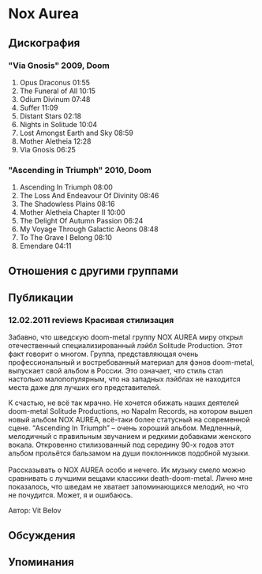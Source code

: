 # Nox Aurea



## Дискография

### "Via Gnosis" 2009, Doom

1. Opus Draconus 01:55
2. The Funeral of All 10:15
3. Odium Divinum 07:48
4. Suffer 11:09
5. Distant Stars 02:18
6. Nights in Solitude 10:04
7. Lost Amongst Earth and Sky 08:59
8. Mother Aletheia 12:28
9. Via Gnosis 06:25 

### "Ascending in Triumph" 2010, Doom

1. Ascending In Triumph 08:00
2. The Loss And Endeavour Of Divinity 08:46
3. The Shadowless Plains 08:16
4. Mother Aletheia Chapter II 10:00
5. The Delight Of Autumn Passion 06:24
6. My Voyage Through Galactic Aeons 08:48
7. To The Grave I Belong 08:10
8. Emendare 04:11 


## Отношения с другими группами


## Публикации

### 12.02.2011 reviews Красивая стилизация

<P>Забавно, что шведскую doom-metal группу NOX AUREA миру открыл отечественный специализированный лэйбл Solitude Production. Этот факт говорит о многом. Группа, представляющая очень профессиональный и востребованный материал для фэнов doom-metal, выпускает свой альбом в России. Это означает, что стиль стал настолько малопопулярным, что на западных лэйблах не находится места даже для лучших его представителей.</P>
<P>К счастью, не всё так мрачно. Не хочется обижать наших деятелей doom-metal Solitude Productions, но Napalm Records, на котором вышел новый альбом NOX AUREA, всё-таки более статусный на современной сцене. “Ascending In Triumph” – очень хороший альбом. Медленный, мелодичный с правильным звучанием и редкими добавками женского вокала. Откровенно стилизованный под середину 90-х годов этот альбом прольётся бальзамом на души поклонников подобной музыки.<BR>&nbsp;<BR>Рассказывать о NOX AUREA особо и нечего. Их музыку смело можно сравнивать с лучшими вещами классики death-doom-metal. Лично мне показалось, что шведам не хватает запоминающихся мелодий, но что не почудится. Может, я и ошибаюсь.</P>
Автор: Vit Belov


## Обсуждения


## Упоминания

